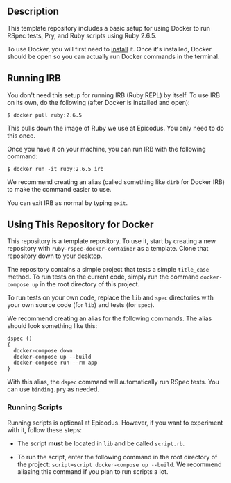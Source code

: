 ## Description

This template repository includes a basic setup for using Docker to run RSpec tests, Pry, and Ruby scripts using Ruby 2.6.5. 

To use Docker, you will first need to [install](https://docs.docker.com/get-docker/) it. Once it's installed, Docker should be open so you can actually run Docker commands in the terminal.

## Running IRB

You don't need this setup for running IRB (Ruby REPL) by itself. To use IRB on its own, do the following (after Docker is installed and open):

```
$ docker pull ruby:2.6.5
```

This pulls down the image of Ruby we use at Epicodus. You only need to do this once.

Once you have it on your machine, you can run IRB with the following command:

```
$ docker run -it ruby:2.6.5 irb
```

We recommend creating an alias (called something like `dirb` for Docker IRB) to make the command easier to use.

You can exit IRB as normal by typing `exit`.

## Using This Repository for Docker

This repository is a template repository. To use it, start by creating a new repository with `ruby-rspec-docker-container` as a template. Clone that repository down to your desktop.

The repository contains a simple project that tests a simple `title_case` method. To run tests on the current code, simply run the command `docker-compose up` in the root directory of this project.

To run tests on your own code, replace the `lib` and `spec` directories with your own source code (for `lib`) and tests (for `spec`).

We recommend creating an alias for the following commands. The alias should look something like this:

```
dspec ()
{
  docker-compose down
  docker-compose up --build
  docker-compose run --rm app
}
```

With this alias, the `dspec` command will automatically run RSpec tests. You can use `binding.pry` as needed.

### Running Scripts

Running scripts is optional at Epicodus. However, if you want to experiment with it, follow these steps:

* The script **must** be located in `lib` and be called `script.rb`.

* To run the script, enter the following command in the root directory of the project: `script=script docker-compose up --build`. We recommend aliasing this command if you plan to run scripts a lot.
